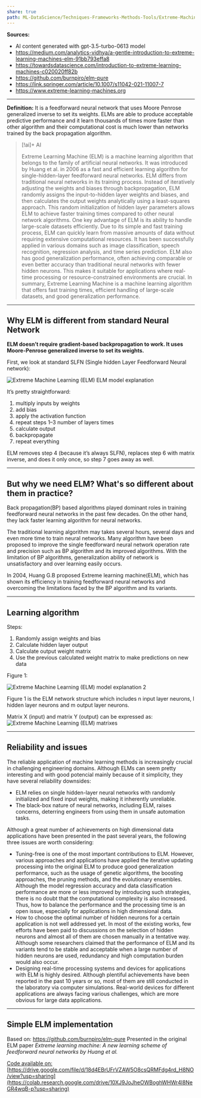 ```yaml
---
share: true
path: ML-DataScience/Techniques-Frameworks-Methods-Tools/Extreme-Machine-Learning-(ELM)
---
```


**Sources:**
- AI content generated with gpt-3.5-turbo-0613 model
- https://medium.com/analytics-vidhya/a-gentle-introduction-to-extreme-learning-machines-elm-91bb793effa8
- https://towardsdatascience.com/introduction-to-extreme-learning-machines-c020020ff82b
- https://github.com/burnpiro/elm-pure
- https://link.springer.com/article/10.1007/s11042-021-11007-7
- https://www.extreme-learning-machines.org

---

**Definition:** 
It is a feedforward neural network that uses Moore Penrose generalized inverse to set its weights. ELMs are able to produce acceptable predictive performance and it learn thousands of times more faster than other algorithm and their computational cost is much lower than networks trained by the back propagation algorithm.

> [!ai]+ AI
>
> Extreme Learning Machine (ELM) is a machine learning algorithm that belongs to the family of artificial neural networks. It was introduced by Huang et al. in 2006 as a fast and efficient learning algorithm for single-hidden-layer feedforward neural networks.
> ELM differs from traditional neural networks in its training process. Instead of iteratively adjusting the weights and biases through backpropagation, ELM randomly assigns the input-to-hidden layer weights and biases, and then calculates the output weights analytically using a least-squares approach. This random initialization of hidden layer parameters allows ELM to achieve faster training times compared to other neural network algorithms.
> One key advantage of ELM is its ability to handle large-scale datasets efficiently. Due to its simple and fast training process, ELM can quickly learn from massive amounts of data without requiring extensive computational resources. It has been successfully applied in various domains such as image classification, speech recognition, regression analysis, and time series prediction.
> ELM also has good generalization performance, often achieving comparable or even better accuracy than traditional neural networks with fewer hidden neurons. This makes it suitable for applications where real-time processing or resource-constrained environments are crucial.
> In summary, Extreme Learning Machine is a machine learning algorithm that offers fast training times, efficient handling of large-scale datasets, and good generalization performance.

---
## Why ELM is different from standard Neural Network

**ELM doesn’t require gradient-based backpropagation to work. It uses Moore-Penrose generalized inverse to set its weights.**

First, we look at standard SLFN (Single hidden Layer Feedforward Neural network):

![Extreme Machine Learning (ELM)   ELM model explanation](https://i.imgur.com/p1Sa9Eb.png)

It’s pretty straightforward:
1. multiply inputs by weights
2. add bias
3. apply the activation function
4. repeat steps 1–3 number of layers times
5. calculate output
6. backpropagate
7. repeat everything

ELM removes step 4 (because it’s always SLFN), replaces step 6 with matrix inverse, and does it only once, so step 7 goes away as well.

---
## But why we need ELM? What's so different about them in practice?

Back propagation(BP) based algorithms played dominant roles in training feedforward neural networks in the past few decades. On the other hand, they lack faster learning algorithm for neural networks. 

The traditional learning algorithm may takes several hours, several days and even more time to train neural networks. Many algorithm have been proposed to improve the single feedforward neural network operation rate and precision such as BP algorithm and its improved algorithms. With the limitation of BP algorithms, generalization ability of network is unsatisfactory and over learning easily occurs. 

In 2004, Huang G.B proposed Extreme learning machine(ELM), which has shown its efficiency in training feedforward neural networks and overcoming the limitations faced by the BP algorithm and its variants.

---
## Learning algorithm

Steps:
1. Randomly assign weights and bias
2. Calculate hidden layer output
3. Calculate output weight matrix
4. Use the previous calculated weight matrix to make predictions on new data

Figure 1:

![Extreme Machine Learning (ELM)   model explanation 2](https://i.imgur.com/OitGWw4.png)

Figure 1 is the ELM network structure which includes n input layer neurons, l hidden layer neurons and m output layer neurons. 

Matrix X (input) and matrix Y (output) can be expressed as:
![Extreme Machine Learning (ELM)   matrixes](https://i.imgur.com/iE62Lpy.png)

---
## Reliability and issues

The reliable application of machine learning methods is increasingly crucial in challenging engineering domains. Although ELMs can seem pretty interesting and with good potencial mainly because of it simplicity, they have several reliability downsides:
- ELM relies on single hidden-layer neural networks with randomly initialized and fixed input weights, making it inherently unreliable.
- The black-box nature of neural networks, including ELM, raises concerns, deterring engineers from using them in unsafe automation tasks.

Although a great number of achievements on high dimensional data applications have been presented in the past several years, the following three issues are worth considering:
- Tuning-free is one of the most important contributions to ELM. However, various approaches and applications have applied the iterative updating processing into the original ELM to produce good generalization performance, such as the usage of genetic algorithms, the boosting approaches, the pruning methods, and the evolutionary ensembles. Although the model regression accuracy and data classification performance are more or less improved by introducing such strategies, there is no doubt that the computational complexity is also increased. Thus, how to balance the performance and the processing time is an open issue, especially for applications in high dimensional data.
- How to choose the optimal number of hidden neurons for a certain application is not well addressed yet. In most of the existing works, few efforts have been paid to discussions on the selection of hidden neurons and almost all of them are chosen manually in a tentative way. Although some researchers claimed that the performance of ELM and its variants tend to be stable and acceptable when a large number of hidden neurons are used, redundancy and high computation burden would also occur.
- Designing real-time processing systems and devices for applications with ELM is highly desired. Although plentiful achievements have been reported in the past 10 years or so, most of them are still conducted in the laboratory via computer simulations. Real-world devices for different applications are always facing various challenges, which are more obvious for large data applications.

---
## Simple ELM implementation

Based on: https://github.com/burnpiro/elm-pure
Presented in the original ELM paper *Extreme learning machine: A new learning scheme of feedforward neural networks by Huang et al.* 


<ins>Code available on:</ins> 
	[https://drive.google.com/file/d/18d4EBrUFrVZAW5O8csQRMFdg4rd_H8NO/view?usp=sharing](https://colab.research.google.com/drive/10XJ9JoJheOWBoghWHWr4l8NeGR4wqB-p?usp=sharing)